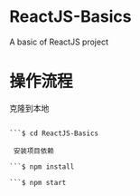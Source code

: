 # ReactJS-Basics
A basic of ReactJS project

# 操作流程

 克隆到本地

```$ git clone https://github.com/bruce-zxy/ReactJS-Basics.git

```$ cd ReactJS-Basics

 安装项目依赖

```$ npm install

```$ npm start
